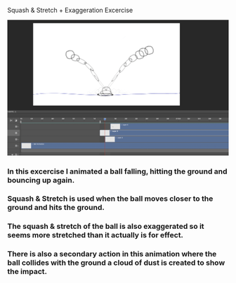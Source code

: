
Squash & Stretch + Exaggeration Excercise

<img src="img/ball_ani.png" alt="">


### In this excercise I animated a ball falling, hitting the ground and bouncing up again.
### Squash & Stretch is used when the ball moves closer to the ground and hits the ground.
### The squash & stretch of the ball is also exaggerated so it seems more stretched than it actually is for effect.
### There is also a secondary action in this animation where the ball collides with the ground a cloud of dust is created to show the impact.